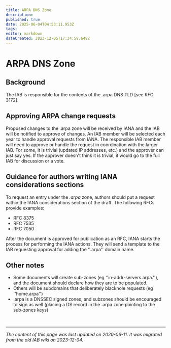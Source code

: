 ```yaml
---
title: ARPA DNS Zone
description: 
published: true
date: 2025-06-04T04:53:11.953Z
tags: 
editor: markdown
dateCreated: 2023-12-05T17:34:58.648Z
---
```


# ARPA DNS Zone

## Background 

The IAB is responsible for the contents of the .arpa DNS TLD [see RFC 3172].

## Approving ARPA change requests 

Proposed changes to the .arpa zone will be received by IANA and the IAB will be notified to approve of changes.  An IAB member will be selected each year to handle approval requests from IANA.  The responsible IAB member will need to approve or handle the request in coordination with the larger IAB.  For some, it is trivial (updated IP addresses, etc.) and the approver can just say yes.  If the approver doesn't think it is trivial, it would go to the full IAB for discussion or a vote.

## Guidance for authors writing IANA considerations sections 

To request an entry under the *.arpa* zone, authors should put a request within the IANA considerations section of the draft.  The following RFCs provide examples:

* RFC 8375
* RFC 7535
* RFC 7050

After the document is approved for publication as an RFC, IANA starts the process for performing the IANA actions.  They will send a template to the IAB requesting approval for adding the ''.arpa'' domain name.

## Other notes 

* Some documents will create sub-zones (eg ''in-addr-servers.arpa.''), and the document should declare how they are to be populated.
* Others will be subdomains that deliberately blackhole requests (eg ''home.arpa'')
* .arpa is a DNSSEC signed zones, and subzones should be encouraged to sign as well (placing a DS record in the .arpa zone pointing to the sub-zones keys)

&nbsp;
&nbsp;
&nbsp;

---

*The content of this page was last updated on 2020-06-11. It was migrated from the old IAB wiki on 2023-12-04.*
